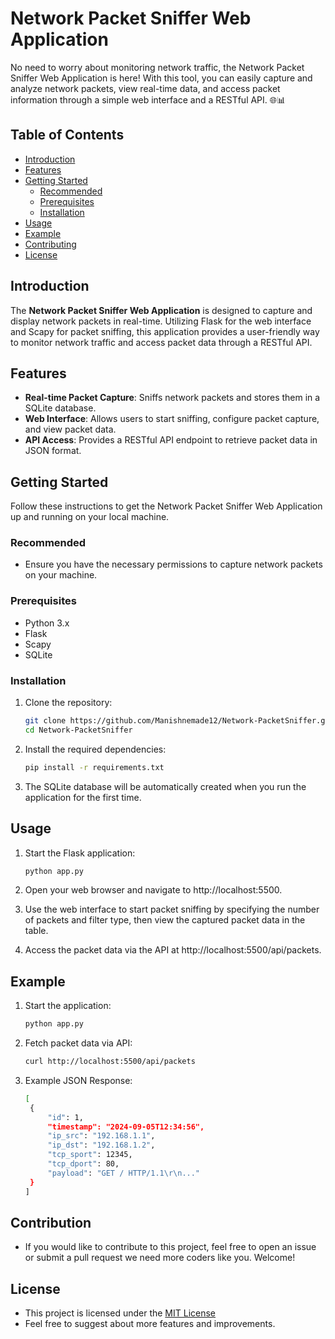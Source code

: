 # Network Packet Sniffer Web Application
No need to worry about monitoring network traffic, the Network Packet Sniffer Web Application is here! With this tool, you can easily capture and analyze network packets, view real-time data, and access packet information through a simple web interface and a RESTful API. 🌐📊

## Table of Contents

- [Introduction](#introduction)
- [Features](#features)
- [Getting Started](#getting-started)
  - [Recommended](#recommended)
  - [Prerequisites](#prerequisites)
  - [Installation](#installation)
- [Usage](#usage)
- [Example](#example)
- [Contributing](#contributing)
- [License](#license)

## Introduction

The **Network Packet Sniffer Web Application** is designed to capture and display network packets in real-time. Utilizing Flask for the web interface and Scapy for packet sniffing, this application provides a user-friendly way to monitor network traffic and access packet data through a RESTful API.

## Features

- **Real-time Packet Capture**: Sniffs network packets and stores them in a SQLite database.
- **Web Interface**: Allows users to start sniffing, configure packet capture, and view packet data.
- **API Access**: Provides a RESTful API endpoint to retrieve packet data in JSON format.

## Getting Started

Follow these instructions to get the Network Packet Sniffer Web Application up and running on your local machine.

### Recommended
- Ensure you have the necessary permissions to capture network packets on your machine.

### Prerequisites

- Python 3.x
- Flask
- Scapy
- SQLite

### Installation

1. Clone the repository:
   ```bash
   git clone https://github.com/Manishnemade12/Network-PacketSniffer.git
   cd Network-PacketSniffer

2. Install the required dependencies:
      ```bash
   pip install -r requirements.txt

3. The SQLite database will be automatically created when you run the application for the first time.

## Usage

1. Start the Flask application:
   ```bash
   python app.py

2. Open your web browser and navigate to http://localhost:5500.

3. Use the web interface to start packet sniffing by specifying the number of packets and filter type, then view the captured packet data in the table.

4. Access the packet data via the API at http://localhost:5500/api/packets.
      
## Example

1. Start the application:
   ```bash
   python app.py

2. Fetch packet data via API:
   ```bash
   curl http://localhost:5500/api/packets

   
3. Example JSON Response:
   ```bash
   [
    {
        "id": 1,
        "timestamp": "2024-09-05T12:34:56",
        "ip_src": "192.168.1.1",
        "ip_dst": "192.168.1.2",
        "tcp_sport": 12345,
        "tcp_dport": 80,
        "payload": "GET / HTTP/1.1\r\n..."
    }
   ]

## Contribution

- If you would like to contribute to this project, feel free to open an issue or submit a pull request we need more coders like you. Welcome!

## License

- This project is licensed under the <a href = "LICENSE"> MIT License</a>
- Feel free to suggest about more features and improvements.
